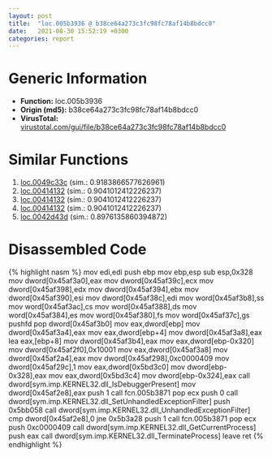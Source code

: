 ```yaml
---
layout: post
title:  "loc.005b3936 @ b38ce64a273c3fc98fc78af14b8bdcc0"
date:   2021-08-30 15:52:19 +0300
categories: report
---
```


# Generic Information
- **Function:** loc.005b3936
- **Origin (md5):** b38ce64a273c3fc98fc78af14b8bdcc0
- **VirusTotal:** [virustotal.com/gui/file/b38ce64a273c3fc98fc78af14b8bdcc0][virustotal_ref]



# Similar Functions

1. [loc.0049c33c][similar_1_ref] (sim.: 0.9183866577626961)
2. [loc.00414132][similar_2_ref] (sim.: 0.9041012412226237)
3. [loc.00414132][similar_3_ref] (sim.: 0.9041012412226237)
4. [loc.00414132][similar_4_ref] (sim.: 0.9041012412226237)
5. [loc.0042d43d][similar_5_ref] (sim.: 0.8976135860394872)


# Disassembled Code

{% highlight nasm %}
mov edi,edi
push ebp
mov ebp,esp
sub esp,0x328
mov dword[0x45af3a0],eax
mov dword[0x45af39c],ecx
mov dword[0x45af398],edx
mov dword[0x45af394],ebx
mov dword[0x45af390],esi
mov dword[0x45af38c],edi
mov word[0x45af3b8],ss
mov word[0x45af3ac],cs
mov word[0x45af388],ds
mov word[0x45af384],es
mov word[0x45af380],fs
mov word[0x45af37c],gs
pushfd 
pop dword[0x45af3b0]
mov eax,dword[ebp]
mov dword[0x45af3a4],eax
mov eax,dword[ebp+4]
mov dword[0x45af3a8],eax
lea eax,[ebp+8]
mov dword[0x45af3b4],eax
mov eax,dword[ebp-0x320]
mov dword[0x45af2f0],0x10001
mov eax,dword[0x45af3a8]
mov dword[0x45af2a4],eax
mov dword[0x45af298],0xc0000409
mov dword[0x45af29c],1
mov eax,dword[0x5bd3c0]
mov dword[ebp-0x328],eax
mov eax,dword[0x5bd3c4]
mov dword[ebp-0x324],eax
call dword[sym.imp.KERNEL32.dll_IsDebuggerPresent]
mov dword[0x45af2e8],eax
push 1
call fcn.005b3871
pop ecx
push 0
call dword[sym.imp.KERNEL32.dll_SetUnhandledExceptionFilter]
push 0x5bb058
call dword[sym.imp.KERNEL32.dll_UnhandledExceptionFilter]
cmp dword[0x45af2e8],0
jne 0x5b3a28
push 1
call fcn.005b3871
pop ecx
push 0xc0000409
call dword[sym.imp.KERNEL32.dll_GetCurrentProcess]
push eax
call dword[sym.imp.KERNEL32.dll_TerminateProcess]
leave 
ret 
{% endhighlight %}


[similar_1_ref]: /report/loc.0049c33c@279a61b1e76da49531f1f16fd1102a2d
[similar_2_ref]: /report/loc.00414132@505be53c36227b94e2fcc406f247f6e5
[similar_3_ref]: /report/loc.00414132@c077742bdc6d4f2c0ca7d0e2a6a94acf
[similar_4_ref]: /report/loc.00414132@96a869ae624ddb4834a1d5a829f85469
[similar_5_ref]: /report/loc.0042d43d@9964b63070116cfb2469e51850178af1
[virustotal_ref]: https://www.virustotal.com/gui/file/b38ce64a273c3fc98fc78af14b8bdcc0